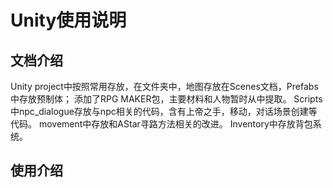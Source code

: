 # Unity使用说明

## 文档介绍

Unity project中按照常用存放，在文件夹中，地图存放在Scenes文档，Prefabs中存放预制体；
添加了RPG MAKER包，主要材料和人物暂时从中提取。
Scripts中npc_dialogue存放与npc相关的代码，含有上帝之手，移动，对话场景创建等代码。
movement中存放和AStar寻路方法相关的改进。
Inventory中存放背包系统。

## 使用介绍

